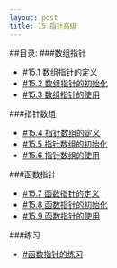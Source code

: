 ```yaml
---
layout: post
title: 15 指针高级 
---
```

##目录:
###数组指针
<ul>
<li> <a href="/post/15/15.1.html">#15.1 数组指针的定义</a></li>
<li> <a href="/post/15/15.2.html">#15.2 数组指针的初始化</a> </li>
<li> <a href="/post/15/15.3.html">#15.3 数组指针的使用</a> </li>
</ul>
###指针数组
<ul>
<li> <a href="/post/15/15.4.html">#15.4 指针数组的定义</a></li>
<li> <a href="/post/15/15.5.html">#15.5 指针数组的初始化</a> </li>
<li> <a href="/post/15/15.6.html">#15.6 指针数组的使用</a> </li>
</ul>
###函数指针
<ul>
<li> <a href="/post/15/15.7.html">#15.7 函数指针的定义</a></li>
<li> <a href="/post/15/15.8.html">#15.8 函数指针的初始化</a> </li>
<li> <a href="/post/15/15.9.html">#15.9 函数指针的使用</a> </li>
</ul>
###练习
<ul>
<li> <a href="/post/15/15.10.html">#函数指针的练习</a></li>
</ul>

